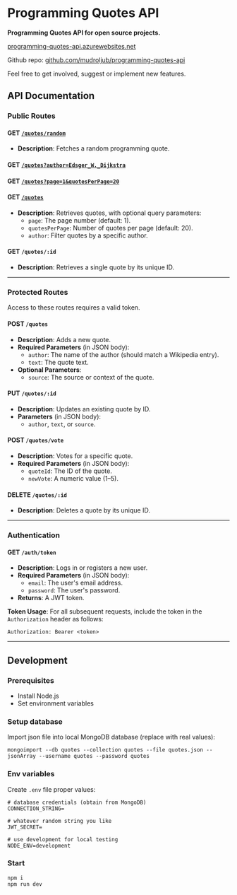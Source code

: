 # Programming Quotes API

**Programming Quotes API for open source projects.**

[programming-quotes-api.azurewebsites.net](https://programming-quotes-api.azurewebsites.net)

Github repo: [github.com/mudroljub/programming-quotes-api](https://github.com/mudroljub/programming-quotes-api)

Feel free to get involved, suggest or implement new features.

## API Documentation

### Public Routes  

#### GET [`/quotes/random`](/quotes/random)
- **Description**: Fetches a random programming quote.  

#### GET [`/quotes?author=Edsger_W._Dijkstra`](/quotes?author=Edsger_W._Dijkstra) 
#### GET [`/quotes?page=1&quotesPerPage=20`](/quotes?page=1&quotesPerPage=20) 
#### GET [`/quotes`](/quotes) 
- **Description**: Retrieves quotes, with optional query parameters:  
  - `page`: The page number (default: 1).  
  - `quotesPerPage`: Number of quotes per page (default: 20).  
  - `author`: Filter quotes by a specific author.  

#### GET `/quotes/:id`  
- **Description**: Retrieves a single quote by its unique ID.  

---

### Protected Routes  

Access to these routes requires a valid token.  

#### POST `/quotes`  
- **Description**: Adds a new quote.  
- **Required Parameters** (in JSON body):  
  - `author`: The name of the author (should match a Wikipedia entry).  
  - `text`: The quote text.  
- **Optional Parameters**:  
  - `source`: The source or context of the quote.  

#### PUT `/quotes/:id`  
- **Description**: Updates an existing quote by ID.  
- **Parameters** (in JSON body):  
  - `author`, `text`, or `source`.  

#### POST `/quotes/vote`  
- **Description**: Votes for a specific quote.  
- **Required Parameters** (in JSON body):  
  - `quoteId`: The ID of the quote.  
  - `newVote`: A numeric value (1–5).  

#### DELETE `/quotes/:id`  
- **Description**: Deletes a quote by its unique ID.  

---

### Authentication  

#### GET `/auth/token`  
- **Description**: Logs in or registers a new user.  
- **Required Parameters** (in JSON body):  
  - `email`: The user's email address.  
  - `password`: The user's password.  
- **Returns**: A JWT token.  

**Token Usage**: For all subsequent requests, include the token in the `Authorization` header as follows:  
```
Authorization: Bearer <token>
```  

---

## Development

### Prerequisites

- Install Node.js
- Set environment variables

### Setup database

Import json file into local MongoDB database (replace with real values):

```
mongoimport --db quotes --collection quotes --file quotes.json --jsonArray --username quotes --password quotes
```

### Env variables

Create `.env` file proper values:

```
# database credentials (obtain from MongoDB)
CONNECTION_STRING=

# whatever random string you like
JWT_SECRET=

# use development for local testing
NODE_ENV=development 
```

### Start

```
npm i
npm run dev
```
